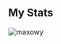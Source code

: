 ## My Stats
<img align="center" src="https://github-readme-streak-stats.herokuapp.com/?user=maxowy" alt="maxowy" />
